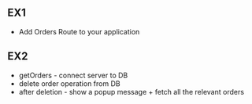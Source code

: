 ## EX1
- Add Orders Route to your application


## EX2
- getOrders - connect server to DB
- delete order operation from DB
- after deletion - show a popup message + fetch all the relevant orders 